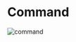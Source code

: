 # Command

![command](https://cloud.githubusercontent.com/assets/24522089/24660159/d9a8ab84-195f-11e7-94ac-16e51b9fbcd3.png)
